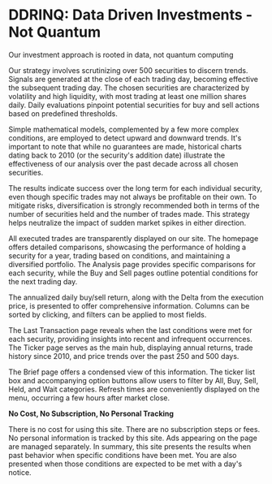 # DDRINQ: Data Driven Investments - Not Quantum
Our investment approach is rooted in data, not quantum computing

Our strategy involves scrutinizing over 500 securities to discern trends.
Signals are generated at the close of each trading day, becoming effective the subsequent trading day.
The chosen securities are characterized by volatility and high liquidity, with most trading at least one million shares daily.
Daily evaluations pinpoint potential securities for buy and sell actions based on predefined thresholds.

Simple mathematical models, complemented by a few more complex conditions, are employed to detect upward and downward trends.
It's important to note that while no guarantees are made, historical charts dating back to 2010 (or the security's addition date)
illustrate the effectiveness of our analysis over the past decade across all chosen securities.

The results indicate success over the long term for each individual security, even though specific trades may not always be profitable on their own.
To mitigate risks, diversification is strongly recommended both in terms of the number of securities held and the number of trades made.
This strategy helps neutralize the impact of sudden market spikes in either direction.

All executed trades are transparently displayed on our site.
The homepage offers detailed comparisons, showcasing the performance of holding a security for a year, trading based on conditions, and maintaining a diversified portfolio.
The Analysis page provides specific comparisons for each security, while the Buy and Sell pages outline potential conditions for the next trading day.

The annualized daily buy/sell return, along with the Delta from the execution price, is presented to offer comprehensive information.
Columns can be sorted by clicking, and filters can be applied to most fields.

The Last Transaction page reveals when the last conditions were met for each security, providing insights into recent and infrequent occurrences.
The Ticker page serves as the main hub, displaying annual returns, trade history since 2010, and price trends over the past 250 and 500 days.

The Brief page offers a condensed view of this information.
The ticker list box and accompanying option buttons allow users to filter by All, Buy, Sell, Held, and Wait categories.
Refresh times are conveniently displayed on the menu, occurring a few hours after market close.

**No Cost, No Subscription, No Personal Tracking**

There is no cost for using this site.
There are no subscription steps or fees.
No personal information is tracked by this site.
Ads appearing on the page are managed separately.
In summary, this site presents the results when past behavior when specific conditions have been met.
You are also presented when those conditions are expected to be met with a day's notice.